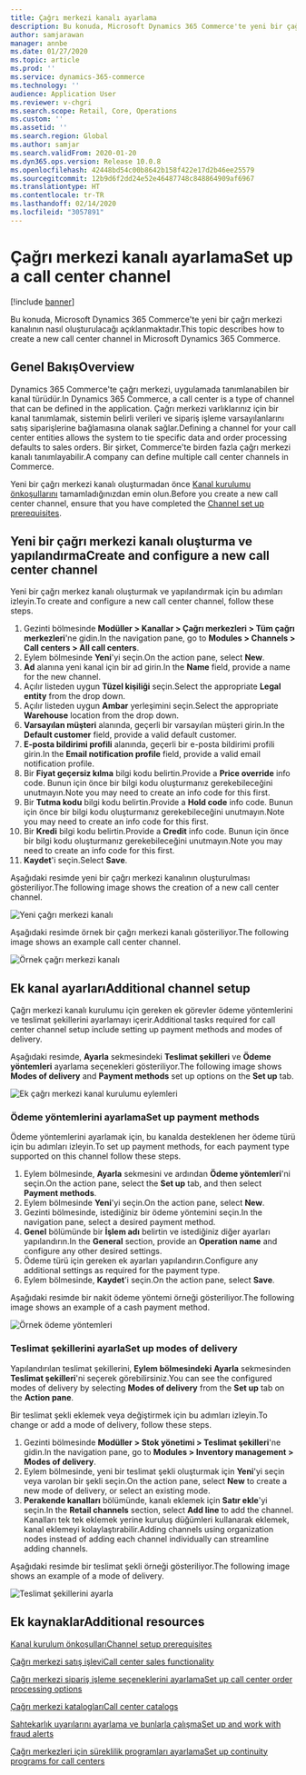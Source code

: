 ```yaml
---
title: Çağrı merkezi kanalı ayarlama
description: Bu konuda, Microsoft Dynamics 365 Commerce'te yeni bir çağrı merkezi kanalının nasıl oluşturulacağı açıklanmaktadır.
author: samjarawan
manager: annbe
ms.date: 01/27/2020
ms.topic: article
ms.prod: ''
ms.service: dynamics-365-commerce
ms.technology: ''
audience: Application User
ms.reviewer: v-chgri
ms.search.scope: Retail, Core, Operations
ms.custom: ''
ms.assetid: ''
ms.search.region: Global
ms.author: samjar
ms.search.validFrom: 2020-01-20
ms.dyn365.ops.version: Release 10.0.8
ms.openlocfilehash: 42448bd54c00b8642b158f422e17d2b46ee25579
ms.sourcegitcommit: 12b9d6f2dd24e52e46487748c848864909af6967
ms.translationtype: HT
ms.contentlocale: tr-TR
ms.lasthandoff: 02/14/2020
ms.locfileid: "3057891"
---
```

# <a name="set-up-a-call-center-channel"></a><span data-ttu-id="20550-103">Çağrı merkezi kanalı ayarlama</span><span class="sxs-lookup"><span data-stu-id="20550-103">Set up a call center channel</span></span>


[!include [banner](includes/banner.md)]

<span data-ttu-id="20550-104">Bu konuda, Microsoft Dynamics 365 Commerce'te yeni bir çağrı merkezi kanalının nasıl oluşturulacağı açıklanmaktadır.</span><span class="sxs-lookup"><span data-stu-id="20550-104">This topic describes how to create a new call center channel in Microsoft Dynamics 365 Commerce.</span></span>

## <a name="overview"></a><span data-ttu-id="20550-105">Genel Bakış</span><span class="sxs-lookup"><span data-stu-id="20550-105">Overview</span></span>

<span data-ttu-id="20550-106">Dynamics 365 Commerce'te çağrı merkezi, uygulamada tanımlanabilen bir kanal türüdür.</span><span class="sxs-lookup"><span data-stu-id="20550-106">In Dynamics 365 Commerce, a call center is a type of channel that can be defined in the application.</span></span> <span data-ttu-id="20550-107">Çağrı merkezi varlıklarınız için bir kanal tanımlamak, sistemin belirli verileri ve sipariş işleme varsayılanlarını satış siparişlerine bağlamasına olanak sağlar.</span><span class="sxs-lookup"><span data-stu-id="20550-107">Defining a channel for your call center entities allows the system to tie specific data and order processing defaults to sales orders.</span></span> <span data-ttu-id="20550-108">Bir şirket, Commerce'te birden fazla çağrı merkezi kanalı tanımlayabilir.</span><span class="sxs-lookup"><span data-stu-id="20550-108">A company can define multiple call center channels in Commerce.</span></span> 

<span data-ttu-id="20550-109">Yeni bir çağrı merkezi kanalı oluşturmadan önce [Kanal kurulumu önkoşullarını](channels-prerequisites.md) tamamladığınızdan emin olun.</span><span class="sxs-lookup"><span data-stu-id="20550-109">Before you create a new call center channel, ensure that you have completed the [Channel set up prerequisites](channels-prerequisites.md).</span></span>

## <a name="create-and-configure-a-new-call-center-channel"></a><span data-ttu-id="20550-110">Yeni bir çağrı merkezi kanalı oluşturma ve yapılandırma</span><span class="sxs-lookup"><span data-stu-id="20550-110">Create and configure a new call center channel</span></span>

<span data-ttu-id="20550-111">Yeni bir çağrı merkez kanalı oluşturmak ve yapılandırmak için bu adımları izleyin.</span><span class="sxs-lookup"><span data-stu-id="20550-111">To create and configure a new call center channel, follow these steps.</span></span>

1. <span data-ttu-id="20550-112">Gezinti bölmesinde **Modüller \> Kanallar \> Çağrı merkezleri \> Tüm çağrı merkezleri**'ne gidin.</span><span class="sxs-lookup"><span data-stu-id="20550-112">In the navigation pane, go to **Modules \> Channels \> Call centers \> All call centers**.</span></span>
1. <span data-ttu-id="20550-113">Eylem bölmesinde **Yeni**'yi seçin.</span><span class="sxs-lookup"><span data-stu-id="20550-113">On the action pane, select **New**.</span></span>
1. <span data-ttu-id="20550-114">**Ad** alanına yeni kanal için bir ad girin.</span><span class="sxs-lookup"><span data-stu-id="20550-114">In the **Name** field, provide a name for the new channel.</span></span>
1. <span data-ttu-id="20550-115">Açılır listeden uygun **Tüzel kişiliği** seçin.</span><span class="sxs-lookup"><span data-stu-id="20550-115">Select the appropriate **Legal entity** from the drop down.</span></span>
1. <span data-ttu-id="20550-116">Açılır listeden uygun **Ambar** yerleşimini seçin.</span><span class="sxs-lookup"><span data-stu-id="20550-116">Select the appropriate **Warehouse** location from the drop down.</span></span>
1. <span data-ttu-id="20550-117">**Varsayılan müşteri** alanında, geçerli bir varsayılan müşteri girin.</span><span class="sxs-lookup"><span data-stu-id="20550-117">In the **Default customer** field, provide a valid default customer.</span></span>
1. <span data-ttu-id="20550-118">**E-posta bildirimi profili** alanında, geçerli bir e-posta bildirimi profili girin.</span><span class="sxs-lookup"><span data-stu-id="20550-118">In the **Email notification profile** field, provide a valid email notification profile.</span></span>
1. <span data-ttu-id="20550-119">Bir **Fiyat geçersiz kılma** bilgi kodu belirtin.</span><span class="sxs-lookup"><span data-stu-id="20550-119">Provide a **Price override** info code.</span></span> <span data-ttu-id="20550-120">Bunun için önce bir bilgi kodu oluşturmanız gerekebileceğini unutmayın.</span><span class="sxs-lookup"><span data-stu-id="20550-120">Note you may need to create an info code for this first.</span></span>
1. <span data-ttu-id="20550-121">Bir **Tutma kodu** bilgi kodu belirtin.</span><span class="sxs-lookup"><span data-stu-id="20550-121">Provide a **Hold code** info code.</span></span> <span data-ttu-id="20550-122">Bunun için önce bir bilgi kodu oluşturmanız gerekebileceğini unutmayın.</span><span class="sxs-lookup"><span data-stu-id="20550-122">Note you may need to create an info code for this first.</span></span>
1. <span data-ttu-id="20550-123">Bir **Kredi** bilgi kodu belirtin.</span><span class="sxs-lookup"><span data-stu-id="20550-123">Provide a **Credit** info code.</span></span> <span data-ttu-id="20550-124">Bunun için önce bir bilgi kodu oluşturmanız gerekebileceğini unutmayın.</span><span class="sxs-lookup"><span data-stu-id="20550-124">Note you may need to create an info code for this first.</span></span>
1. <span data-ttu-id="20550-125">**Kaydet**'i seçin.</span><span class="sxs-lookup"><span data-stu-id="20550-125">Select **Save**.</span></span>

<span data-ttu-id="20550-126">Aşağıdaki resimde yeni bir çağrı merkezi kanalının oluşturulması gösteriliyor.</span><span class="sxs-lookup"><span data-stu-id="20550-126">The following image shows the creation of a new call center channel.</span></span>

![Yeni çağrı merkezi kanalı](media/channel-setup-callcenter-1.png)

<span data-ttu-id="20550-128">Aşağıdaki resimde örnek bir çağrı merkezi kanalı gösteriliyor.</span><span class="sxs-lookup"><span data-stu-id="20550-128">The following image shows an example call center channel.</span></span>

![Örnek çağrı merkezi kanalı](media/channel-setup-callcenter-2.png)

## <a name="additional-channel-setup"></a><span data-ttu-id="20550-130">Ek kanal ayarları</span><span class="sxs-lookup"><span data-stu-id="20550-130">Additional channel setup</span></span>

<span data-ttu-id="20550-131">Çağrı merkezi kanalı kurulumu için gereken ek görevler ödeme yöntemlerini ve teslimat şekillerini ayarlamayı içerir.</span><span class="sxs-lookup"><span data-stu-id="20550-131">Additional tasks required for call center channel setup include setting up payment methods and modes of delivery.</span></span>

<span data-ttu-id="20550-132">Aşağıdaki resimde, **Ayarla** sekmesindeki **Teslimat şekilleri** ve **Ödeme yöntemleri** ayarlama seçenekleri gösteriliyor.</span><span class="sxs-lookup"><span data-stu-id="20550-132">The following image shows **Modes of delivery** and **Payment methods** set up options on the **Set up** tab.</span></span>

![Ek çağrı merkezi kanal kurulumu eylemleri](media/channel-setup-callcenter-3.png)

### <a name="set-up-payment-methods"></a><span data-ttu-id="20550-134">Ödeme yöntemlerini ayarlama</span><span class="sxs-lookup"><span data-stu-id="20550-134">Set up payment methods</span></span>

<span data-ttu-id="20550-135">Ödeme yöntemlerini ayarlamak için, bu kanalda desteklenen her ödeme türü için bu adımları izleyin.</span><span class="sxs-lookup"><span data-stu-id="20550-135">To set up payment methods, for each payment type supported on this channel follow these steps.</span></span>

1. <span data-ttu-id="20550-136">Eylem bölmesinde, **Ayarla** sekmesini ve ardından **Ödeme yöntemleri**'ni seçin.</span><span class="sxs-lookup"><span data-stu-id="20550-136">On the action pane, select the **Set up** tab, and then select **Payment methods**.</span></span>
1. <span data-ttu-id="20550-137">Eylem bölmesinde **Yeni**'yi seçin.</span><span class="sxs-lookup"><span data-stu-id="20550-137">On the action pane, select **New**.</span></span>
1. <span data-ttu-id="20550-138">Gezinti bölmesinde, istediğiniz bir ödeme yöntemini seçin.</span><span class="sxs-lookup"><span data-stu-id="20550-138">In the navigation pane, select a desired payment method.</span></span>
1. <span data-ttu-id="20550-139">**Genel** bölümünde bir **İşlem adı** belirtin ve istediğiniz diğer ayarları yapılandırın.</span><span class="sxs-lookup"><span data-stu-id="20550-139">In the **General** section, provide an **Operation name** and configure any other desired settings.</span></span>
1. <span data-ttu-id="20550-140">Ödeme türü için gereken ek ayarları yapılandırın.</span><span class="sxs-lookup"><span data-stu-id="20550-140">Configure any additional settings as required for the payment type.</span></span>
1. <span data-ttu-id="20550-141">Eylem bölmesinde, **Kaydet**'i seçin.</span><span class="sxs-lookup"><span data-stu-id="20550-141">On the action pane, select **Save**.</span></span>

<span data-ttu-id="20550-142">Aşağıdaki resimde bir nakit ödeme yöntemi örneği gösteriliyor.</span><span class="sxs-lookup"><span data-stu-id="20550-142">The following image shows an example of a cash payment method.</span></span>

![Örnek ödeme yöntemleri](media/channel-setup-retail-5.png)

### <a name="set-up-modes-of-delivery"></a><span data-ttu-id="20550-144">Teslimat şekillerini ayarla</span><span class="sxs-lookup"><span data-stu-id="20550-144">Set up modes of delivery</span></span>

<span data-ttu-id="20550-145">Yapılandırılan teslimat şekillerini, **Eylem bölmesindeki** **Ayarla** sekmesinden **Teslimat şekilleri**'ni seçerek görebilirsiniz.</span><span class="sxs-lookup"><span data-stu-id="20550-145">You can see the configured modes of delivery by selecting **Modes of delivery** from the **Set up** tab on the **Action pane**.</span></span>  

<span data-ttu-id="20550-146">Bir teslimat şekli eklemek veya değiştirmek için bu adımları izleyin.</span><span class="sxs-lookup"><span data-stu-id="20550-146">To change or add a mode of delivery, follow these steps.</span></span>

1. <span data-ttu-id="20550-147">Gezinti bölmesinde **Modüller \> Stok yönetimi \> Teslimat şekilleri**'ne gidin.</span><span class="sxs-lookup"><span data-stu-id="20550-147">In the navigation pane, go to **Modules \> Inventory management \> Modes of delivery**.</span></span>
1. <span data-ttu-id="20550-148">Eylem bölmesinde, yeni bir teslimat şekli oluşturmak için **Yeni**'yi seçin veya varolan bir şekli seçin.</span><span class="sxs-lookup"><span data-stu-id="20550-148">On the action pane, select **New** to create a new mode of delivery, or select an existing mode.</span></span>
1. <span data-ttu-id="20550-149">**Perakende kanalları** bölümünde, kanalı eklemek için **Satır ekle**'yi seçin.</span><span class="sxs-lookup"><span data-stu-id="20550-149">In the **Retail channels** section, select **Add line** to add the channel.</span></span> <span data-ttu-id="20550-150">Kanalları tek tek eklemek yerine kuruluş düğümleri kullanarak eklemek, kanal eklemeyi kolaylaştırabilir.</span><span class="sxs-lookup"><span data-stu-id="20550-150">Adding channels using organization nodes instead of adding each channel individually can streamline adding channels.</span></span>

<span data-ttu-id="20550-151">Aşağıdaki resimde bir teslimat şekli örneği gösteriliyor.</span><span class="sxs-lookup"><span data-stu-id="20550-151">The following image shows an example of a mode of delivery.</span></span>

![Teslimat şekillerini ayarla](media/channel-setup-retail-7.png)

## <a name="additional-resources"></a><span data-ttu-id="20550-153">Ek kaynaklar</span><span class="sxs-lookup"><span data-stu-id="20550-153">Additional resources</span></span>

[<span data-ttu-id="20550-154">Kanal kurulum önkoşulları</span><span class="sxs-lookup"><span data-stu-id="20550-154">Channel setup prerequisites</span></span>](channels-prerequisites.md)

[<span data-ttu-id="20550-155">Çağrı merkezi satış işlevi</span><span class="sxs-lookup"><span data-stu-id="20550-155">Call center sales functionality</span></span>](call-center-functionality.md)

[<span data-ttu-id="20550-156">Çağrı merkezi sipariş işleme seçeneklerini ayarlama</span><span class="sxs-lookup"><span data-stu-id="20550-156">Set up call center order processing options</span></span>](set-up-order-processing-options.md)

[<span data-ttu-id="20550-157">Çağrı merkezi katalogları</span><span class="sxs-lookup"><span data-stu-id="20550-157">Call center catalogs</span></span>](call-center-catalogs.md)

[<span data-ttu-id="20550-158">Sahtekarlık uyarılarını ayarlama ve bunlarla çalışma</span><span class="sxs-lookup"><span data-stu-id="20550-158">Set up and work with fraud alerts</span></span>](set-up-fraud-alerts.md)

[<span data-ttu-id="20550-159">Çağrı merkezleri için süreklilik programları ayarlama</span><span class="sxs-lookup"><span data-stu-id="20550-159">Set up continuity programs for call centers</span></span>](set-up-continuity-program.md)
